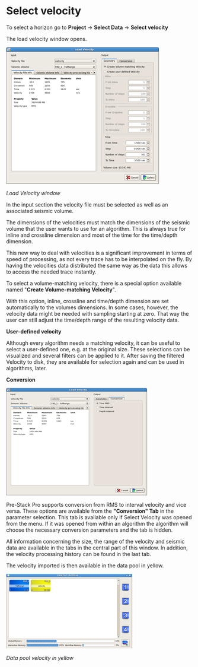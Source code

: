 # Select velocity

To select a horizon go to **Project** → **Select Data** → **Select velocity**

The load velocity window opens.

![](../../.gitbook/assets/010_select_data.png)

_Load Velocity window_

In the input section the velocity file must be selected as well as an associated seismic volume.

The dimensions of the velocities must match the dimensions of the seismic volume that the user wants to use for an algorithm. This is always true for inline and crossline dimension and most of the time for the time/depth dimension.

This new way to deal with velocities is a significant improvement in terms of speed of processing, as not every trace has to be interpolated on the fly. By having the velocities data distributed the same way as the data this allows to access the needed trace instantly.

To select a volume-matching velocity, there is a special option available named "**Create Volume-matching Velocity**".

With this option, inline, crossline and time/depth dimension are set automatically to the volumes dimensions. In some cases, however, the velocity data might be needed with sampling starting at zero. That way the user can still adjust the time/depth range of the resulting velocity data.

**User-defined velocity**

Although every algorithm needs a matching velocity, it can be useful to select a user-defined one, e.g. at the original size. These selections can be visualized and several filters can be applied to it. After saving the filtered Velocity to disk, they are available for selection again and can be used in algorithms, later.

**Conversion**

![](../../.gitbook/assets/011_select_data.png)

Pre-Stack Pro supports conversion from RMS to interval velocity and vice versa. These options are available from the **"Conversion" Tab** in the parameter selection. This tab is available only if Select Velocity was opened from the menu. If it was opened from within an algorithm the algorithm will choose the necessary conversion parameters and the tab is hidden.

All information concerning the size, the range of the velocity and seismic data are available in the tabs in the central part of this window. In addition, the velocity processing history can be found in the last tab.

The velocity imported is then available in the data pool in yellow.

![](../../.gitbook/assets/012_select_data.png)

_Data pool velocity in yellow_

